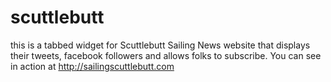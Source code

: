 scuttlebutt
===========

this is a tabbed widget for Scuttlebutt Sailing News website that displays their tweets, facebook followers and allows folks to subscribe. You can see in action at http://sailingscuttlebutt.com

